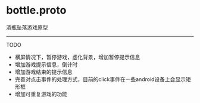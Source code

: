 bottle.proto
============

酒瓶坠落游戏原型

-----

TODO

* 横屏情况下，暂停游戏，虚化背景，增加暂停提示信息
* 增加游戏提示信息，倒计时
* 增加游戏结束的提示信息
* 完善对点击事件的处理方式，目前的click事件在一些android设备上会显示矩形框
* 增加可重复游戏的功能

